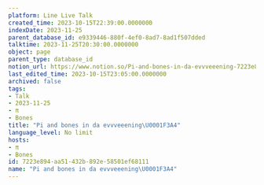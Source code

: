 ```yaml
---
platform: Line Live Talk
created_time: 2023-10-15T22:39:00.0000000
indexDate: 2023-11-25
parent_database_id: e9339446-880f-4ef0-8ad7-8ad1f507dded
talktime: 2023-11-25T20:30:00.0000000
object: page
parent_type: database_id
notion_url: https://www.notion.so/Pi-and-bones-in-da-evvveeening-7223e894aa51432b892e58501ef68111
last_edited_time: 2023-10-15T23:05:00.0000000
archived: false
tags:
- Talk
- 2023-11-25
- π
- Bones
title: "Pi and bones in da evvveeening\U0001F3A4"
language_level: No limit
hosts:
- π
- Bones
id: 7223e894-aa51-432b-892e-58501ef68111
name: "Pi and bones in da evvveeening\U0001F3A4"
---
```



   
   
   
   

   
























